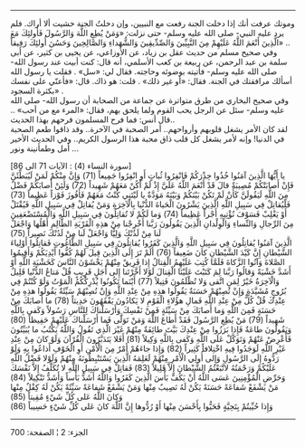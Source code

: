 ------------------------------------------------------------------------

وموتك عرفت أنك إذا دخلت الجنة رفعت مع النبيين، وإن دخلتُ الجنة خشيت ألا
أراك. فلم يرد عليه النبي- صلى الله عليه وسلم- حتى نزلت: «وَمَنْ يُطِعِ اللَّهَ
وَالرَّسُولَ فَأُولئِكَ مَعَ الَّذِينَ أَنْعَمَ اللَّهُ عَلَيْهِمْ مِنَ النَّبِيِّينَ وَالصِّدِّيقِينَ وَالشُّهَداءِ
وَالصَّالِحِينَ وَحَسُنَ أُولئِكَ رَفِيقاً» ..  
وفي صحيح مسلم من حديث عقل بن زياد، عن الأوزاعي، عن يحيى بن كثير، عن أبى
سلمة بن عبد الرحمن، عن ربيعة بن كعب الأسلمي، أنه قال: كنت أبيت عند رسول
الله- صلى الله عليه وسلم- فأتيته بوضوئه وحاجته. فقال لي: «سل» . فقلت يا
رسول الله أسألك مرافقتك في الجنة. فقال: «أو غير ذلك» . قلت: هو ذاك. قال:
«فأعنّي على نفسك بكثرة السجود» .  
وفي صحيح البخاري من طرق متواترة عن جماعة من الصحابة أن رسول الله- صلى
الله عليه وسلم- سئل عن الرجل يحب القوم ولما يلحق بهم، فقال: «المرء مع من
أحب» .. قال أنس: فما فرح المسلمون فرحهم بهذا الحديث..  
لقد كان الأمر يشغل قلوبهم وأرواحهم.. أمر الصحبة في الآخرة.. وقد ذاقوا
طعم الصحبة في الدنيا! وإنه لأمر يشغل كل قلب ذاق محبة هذا الرسول الكريم..
وفي الحديث الأخير أمل وطمأنينة ونور ...  
  
\[سورة النساء (4) : الآيات 71 الى 86\]  
يا أَيُّهَا الَّذِينَ آمَنُوا خُذُوا حِذْرَكُمْ فَانْفِرُوا ثُباتٍ أَوِ انْفِرُوا جَمِيعاً (71) وَإِنَّ
مِنْكُمْ لَمَنْ لَيُبَطِّئَنَّ فَإِنْ أَصابَتْكُمْ مُصِيبَةٌ قالَ قَدْ أَنْعَمَ اللَّهُ عَلَيَّ إِذْ لَمْ أَكُنْ مَعَهُمْ
شَهِيداً (72) وَلَئِنْ أَصابَكُمْ فَضْلٌ مِنَ اللَّهِ لَيَقُولَنَّ كَأَنْ لَمْ تَكُنْ بَيْنَكُمْ وَبَيْنَهُ مَوَدَّةٌ يا
لَيْتَنِي كُنْتُ مَعَهُمْ فَأَفُوزَ فَوْزاً عَظِيماً (73) فَلْيُقاتِلْ فِي سَبِيلِ اللَّهِ الَّذِينَ يَشْرُونَ
الْحَياةَ الدُّنْيا بِالْآخِرَةِ وَمَنْ يُقاتِلْ فِي سَبِيلِ اللَّهِ فَيُقْتَلْ أَوْ يَغْلِبْ فَسَوْفَ نُؤْتِيهِ
أَجْراً عَظِيماً (74) وَما لَكُمْ لا تُقاتِلُونَ فِي سَبِيلِ اللَّهِ وَالْمُسْتَضْعَفِينَ مِنَ الرِّجالِ
وَالنِّساءِ وَالْوِلْدانِ الَّذِينَ يَقُولُونَ رَبَّنا أَخْرِجْنا مِنْ هذِهِ الْقَرْيَةِ الظَّالِمِ أَهْلُها
وَاجْعَلْ لَنا مِنْ لَدُنْكَ وَلِيًّا وَاجْعَلْ لَنا مِنْ لَدُنْكَ نَصِيراً (75)  
الَّذِينَ آمَنُوا يُقاتِلُونَ فِي سَبِيلِ اللَّهِ وَالَّذِينَ كَفَرُوا يُقاتِلُونَ فِي سَبِيلِ الطَّاغُوتِ
فَقاتِلُوا أَوْلِياءَ الشَّيْطانِ إِنَّ كَيْدَ الشَّيْطانِ كانَ ضَعِيفاً (76) أَلَمْ تَرَ إِلَى الَّذِينَ
قِيلَ لَهُمْ كُفُّوا أَيْدِيَكُمْ وَأَقِيمُوا الصَّلاةَ وَآتُوا الزَّكاةَ فَلَمَّا كُتِبَ عَلَيْهِمُ الْقِتالُ
إِذا فَرِيقٌ مِنْهُمْ يَخْشَوْنَ النَّاسَ كَخَشْيَةِ اللَّهِ أَوْ أَشَدَّ خَشْيَةً وَقالُوا رَبَّنا لِمَ كَتَبْتَ
عَلَيْنَا الْقِتالَ لَوْلا أَخَّرْتَنا إِلى أَجَلٍ قَرِيبٍ قُلْ مَتاعُ الدُّنْيا قَلِيلٌ وَالْآخِرَةُ خَيْرٌ
لِمَنِ اتَّقى وَلا تُظْلَمُونَ فَتِيلاً (77) أَيْنَما تَكُونُوا يُدْرِكْكُمُ الْمَوْتُ وَلَوْ كُنْتُمْ فِي
بُرُوجٍ مُشَيَّدَةٍ وَإِنْ تُصِبْهُمْ حَسَنَةٌ يَقُولُوا هذِهِ مِنْ عِنْدِ اللَّهِ وَإِنْ تُصِبْهُمْ سَيِّئَةٌ يَقُولُوا
هذِهِ مِنْ عِنْدِكَ قُلْ كُلٌّ مِنْ عِنْدِ اللَّهِ فَمالِ هؤُلاءِ الْقَوْمِ لا يَكادُونَ يَفْقَهُونَ حَدِيثاً
(78) ما أَصابَكَ مِنْ حَسَنَةٍ فَمِنَ اللَّهِ وَما أَصابَكَ مِنْ سَيِّئَةٍ فَمِنْ نَفْسِكَ وَأَرْسَلْناكَ لِلنَّاسِ
رَسُولاً وَكَفى بِاللَّهِ شَهِيداً (79) مَنْ يُطِعِ الرَّسُولَ فَقَدْ أَطاعَ اللَّهَ وَمَنْ تَوَلَّى فَما
أَرْسَلْناكَ عَلَيْهِمْ حَفِيظاً (80)  
وَيَقُولُونَ طاعَةٌ فَإِذا بَرَزُوا مِنْ عِنْدِكَ بَيَّتَ طائِفَةٌ مِنْهُمْ غَيْرَ الَّذِي تَقُولُ وَاللَّهُ يَكْتُبُ
ما يُبَيِّتُونَ فَأَعْرِضْ عَنْهُمْ وَتَوَكَّلْ عَلَى اللَّهِ وَكَفى بِاللَّهِ وَكِيلاً (81) أَفَلا يَتَدَبَّرُونَ
الْقُرْآنَ وَلَوْ كانَ مِنْ عِنْدِ غَيْرِ اللَّهِ لَوَجَدُوا فِيهِ اخْتِلافاً كَثِيراً (82) وَإِذا جاءَهُمْ
أَمْرٌ مِنَ الْأَمْنِ أَوِ الْخَوْفِ أَذاعُوا بِهِ وَلَوْ رَدُّوهُ إِلَى الرَّسُولِ وَإِلى أُولِي الْأَمْرِ مِنْهُمْ
لَعَلِمَهُ الَّذِينَ يَسْتَنْبِطُونَهُ مِنْهُمْ وَلَوْلا فَضْلُ اللَّهِ عَلَيْكُمْ وَرَحْمَتُهُ لاتَّبَعْتُمُ الشَّيْطانَ
إِلاَّ قَلِيلاً (83) فَقاتِلْ فِي سَبِيلِ اللَّهِ لا تُكَلَّفُ إِلاَّ نَفْسَكَ وَحَرِّضِ الْمُؤْمِنِينَ عَسَى
اللَّهُ أَنْ يَكُفَّ بَأْسَ الَّذِينَ كَفَرُوا وَاللَّهُ أَشَدُّ بَأْساً وَأَشَدُّ تَنْكِيلاً (84) مَنْ يَشْفَعْ
شَفاعَةً حَسَنَةً يَكُنْ لَهُ نَصِيبٌ مِنْها وَمَنْ يَشْفَعْ شَفاعَةً سَيِّئَةً يَكُنْ لَهُ كِفْلٌ مِنْها وَكانَ
اللَّهُ عَلى كُلِّ شَيْءٍ مُقِيتاً (85)  
وَإِذا حُيِّيتُمْ بِتَحِيَّةٍ فَحَيُّوا بِأَحْسَنَ مِنْها أَوْ رُدُّوها إِنَّ اللَّهَ كانَ عَلى كُلِّ شَيْءٍ حَسِيباً
(86)

------------------------------------------------------------------------

الجزء: 2 ¦ الصفحة: 700

